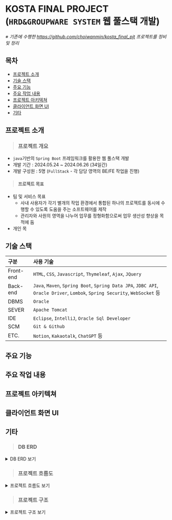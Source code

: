 # KOSTA FINAL PROJECT<br/>(`HRD&GROUPWARE SYSTEM` 웹 풀스택 개발)
*※ 기존에 수행한 https://github.com/choiwanmin/kosta_final_pjt 프로젝트를 정비 및 정리*

## 목차
 * [프로젝트 소개](#프로젝트-소개)
 * [기술 스택](#기술-스택)
 * [주요 기능](#주요-기능)
 * [주요 작업 내용](#주요-작업-내용)
 * [프로젝트 아키텍쳐](#프로젝트-아키텍쳐)
 * [클라이언트 화면 UI](#클라이언트-화면-UI)
 * [기타](#기타)

## 프로젝트 소개
> ### 프로젝트 개요
 * `java`기반의 `Spring Boot` 프레임워크를 활용한 웹 풀스택 개발
 * 개발 기간 : 2024.05.24 ~ 2024.06.26 (34일간)
 * 개발 구성원 : 5명 (`FullStack` - 각 담당 영역의 BE/FE 작업을 진행)
> #### 프로젝트 목표
 * 팀 및 서비스 목표
   * 사내 사용자가 각기 별개의 작업 환경에서 통합된 하나의 프로젝트를 동시에 수행할 수 있도록 도움을 주는 소프트웨어를 제작
   * 관리자와 사원의 영역을 나누어 업무를 정형화함으로써 업무 생산성 향상을 목적에 둠
 * 개인 목

## 기술 스택
|구분|사용 기술|
|:---|:---|
|Front-end|`HTML`, `CSS`, `Javascript`, `Thymeleaf`, `Ajax`, `JQuery`|
|Back-end|`Java`, `Maven`, `Spring Boot`, `Spring Data JPA`, `JDBC API`, `Oracle Driver`, `Lombok`, `Spring Security`, `WebSocket` 등|
|DBMS|`Oracle`|
|SEVER|`Apache Tomcat`|
|IDE|`Eclipse`, `IntelliJ`, `Oracle Sql Developer`|
|SCM|`Git & Github`|
|ETC.|`Notion`, `Kakaotalk`, `ChatGPT` 등|

## 주요 기능

## 주요 작업 내용

## 프로젝트 아키텍쳐

## 클라이언트 화면 UI

## 기타
> ### DB ERD

<details>
<summary>DB ERD 보기</summary>
<div markdown="1">

 |![kosta_final_pjt_ppt_ver_fianl_erd](https://github.com/choiwanmin/kosta_final_pjt/assets/111493653/e12c9fed-4f67-4b2f-a7a6-3d98bfde1fa7)|
 |:---:|
 
</div>
</details>

> ### 프로젝트 흐름도

<details>
<summary>프로젝트 흐름도 보기</summary>
<div markdown="1">

 |![kosta_final_pjt_ppt_ver_fianl_flow](https://github.com/choiwanmin/kosta_final_pjt/assets/111493653/ea5a340a-7cc2-4041-86d2-10a8f2ea69bb)|
 |:---:|
 
</div>
</details>

> ### 프로젝트 구조

<details>
<summary>프로젝트 구조 보기</summary>
<div markdown="1">
 
```
```

</div>
</details>
